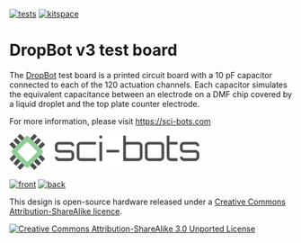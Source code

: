 [![tests](https://github.com/sci-bots/dropbot-120-channel-test-board.kicad/actions/workflows/build.yml/badge.svg)](https://github.com/sci-bots/dropbot-120-channel-test-board.kicad/actions/workflows/build.yml)
[![kitspace](https://img.shields.io/website?down_color=red&down_message=no&label=kitspace&up_color=sucess&up_message=ok&url=https%3A%2F%2Fkitspace.org%2Fboards%2Fgithub.com%2Fsci-bots%2Fdropbot-120-channel-test-board.kicad)](https://kitspace.org/boards/github.com/sci-bots/dropbot-120-channel-test-board.kicad)
# DropBot v3 test board

The [DropBot][dropbot] test board is a printed circuit board with a 10 pF capacitor connected to each of the 120 actuation channels. Each capacitor simulates the equivalent capacitance between an electrode on a DMF chip covered by a liquid droplet and the top plate counter electrode.

For more information, please visit https://sci-bots.com

[![Sci-Bots logo](docs/png/sci-bots-logo.png)][sci-bots]

[![front](docs/png/front.png)](docs/png/front.png)
[![back](docs/png/back.png)](docs/png/back.png)

This design is open-source hardware released under a [Creative Commons Attribution-ShareAlike licence][cc-by-sa].

[![Creative Commons Attribution-ShareAlike 3.0 Unported License](https://i.creativecommons.org/l/by-sa/3.0/88x31.png)][cc-by-sa]

[dropbot]: https://github.com/sci-bots/dropbot-v3
[sci-bots]: https://sci-bots.com/
[cc-by-sa]: http://creativecommons.org/licenses/by-sa/3.0

